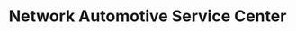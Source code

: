 ---
title: "Network Automotive Service Center"
url: /queen-creek/network-automotive-service-center/
shop: Autowerkstatt
---